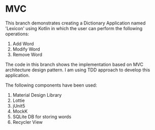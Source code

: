 # MVC

This branch demonstrates creating a Dictionary Application named 'Lexicon' using Kotlin in which the user can perform the following operations:
1. Add Word
2. Modify Word
3. Remove Word

The code in this branch shows the implementation based on MVC architecture design pattern.
I am using TDD approach to develop this application.

The following components have been used:
1. Material Design Library
2. Lottie
3. jUnit5
4. MockK
5. SQLite DB for storing words
6. Recycler View
